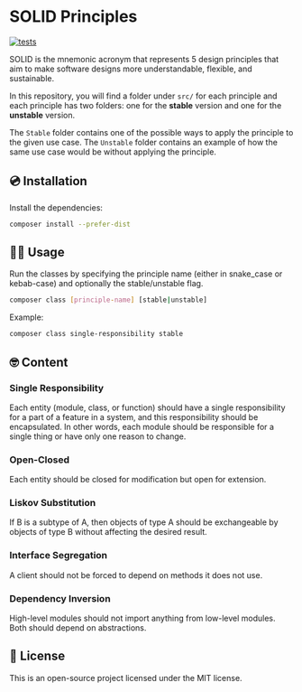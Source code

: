 # SOLID Principles

[![tests](https://github.com/vlasscontreras/solid-principles/actions/workflows/tests.yml/badge.svg)](https://github.com/vlasscontreras/solid-principles/actions/workflows/tests.yml)

SOLID is the mnemonic acronym that represents 5 design principles that aim to make software designs more understandable, flexible, and sustainable.

In this repository, you will find a folder under `src/` for each principle and each principle has two folders: one for the **stable** version and one for the **unstable** version.

The `Stable` folder contains one of the possible ways to apply the principle to the given use case. The `Unstable` folder contains an example of how the same use case would be without applying the principle.

## 💿 Installation

Install the dependencies:

```sh
composer install --prefer-dist
```

## 🙋🏻 Usage

Run the classes by specifying the principle name (either in snake_case or kebab-case) and optionally the stable/unstable flag.

```sh
composer class [principle-name] [stable|unstable]
```

Example:

```sh
composer class single-responsibility stable
```

## 🤓 Content

### Single Responsibility

Each entity (module, class, or function) should have a single responsibility for a part of a feature in a system, and this responsibility should be encapsulated. In other words, each module should be responsible for a single thing or have only one reason to change.

### Open-Closed

Each entity should be closed for modification but open for extension.

### Liskov Substitution

If B is a subtype of A, then objects of type A should be exchangeable by objects of type B without affecting the desired result.

### Interface Segregation

A client should not be forced to depend on methods it does not use.

### Dependency Inversion

High-level modules should not import anything from low-level modules. Both should depend on abstractions.

## 📃 License

This is an open-source project licensed under the MIT license.
